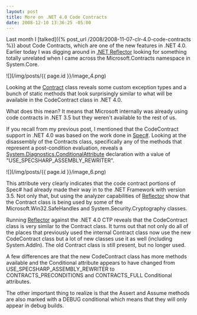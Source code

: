 ```yaml
---
layout: post
title: More on .NET 4.0 Code Contracts
date: 2008-12-10 13:36:25 -05:00
---
```


Last month I [talked]({% post_url /2008/2008-11-07-clr-4.0-code-contracts %}) about Code Contracts, which are one of the new features in .NET 4.0. Earlier today I was digging around in [.NET Reflector](http://www.red-gate.com/products/reflector/) looking for something totally unrelated when I came across the Microsoft.Contracts namespace in System.Core.

![](/img/posts/{{ page.id }}/image_4.png) 

Looking at the [Contract](code://System.Core:3.5.0.0:b77a5c561934e089/Microsoft.Contracts.Contract) class reveals some custom exception types and a bunch of static methods that look surprisingly similar to what will be available in the CodeContract class in .NET 4.0.

What does this mean? It means that Microsoft internally was already using code contracts in .NET 3.5 but they weren't available to the rest of us. 

If you recall from my previous post, I mentioned that the CodeContract support in .NET 4.0 was based on the work done in [Spec#](http://research.microsoft.com/SpecSharp/). Looking at the disassembly of the Contracts class, specifically any of the methods that represent a post-condition evaluation, reveals a [System.Diagnostics.ConditionalAttribute](http://msdn2.microsoft.com/y5dw26w3.aspx) declaration with a value of "USE_SPECSHARP_ASSEMBLY_REWRITER". 

![](/img/posts/{{ page.id }}/image_6.png) 

This attribute very clearly indicates that the code contract portions of Spec# had already made their way in to the .NET Framework with version 3.5. Not only that, but using the analyzer capabilities of [Reflector](http://www.red-gate.com/products/reflector/) show that the Contract class is being used by some of the Microsoft.Win32.SafeHandles and System.Security.Cryptography classes. 

Running [Reflector](http://www.aisto.com/roeder/dotnet/) against the .NET 4.0 CTP reveals that the CodeContract class is very similar to the Contract class. It turns out that not only do all of the places that previously used the internal Contract class now use the new CodeContract class but a lot of new classes use it as well (including System.AddIn). The old Contract class is still present, but no longer used.

A few differences are that the new CodeContract class has more methods available and the Conditional attribute appears to have changed from USE_SPECSHARP_ASSEMBLY_REWRITER to CONTRACTS_PRECONDITIONS and CONTRACTS_FULL Conditional attributes. 

The other important thing to realize is that the Assert and Assume methods are also marked with a DEBUG conditional which means that they will only appear in debug builds.
